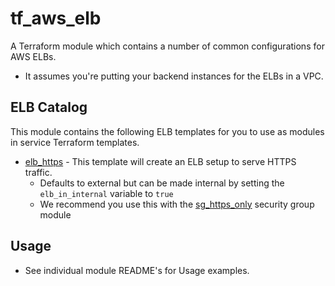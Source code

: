 tf_aws_elb
===================================

A Terraform module which contains a number of common configurations for AWS ELBs.
* It assumes you're putting your backend instances for the ELBs in a VPC.

ELB Catalog
-----------

This module contains the following ELB templates for you to use as modules in
service Terraform templates.

- [elb_https](https://github.com/solarce/tf_aws_elb/tree/master/elb_https) - This template will create an ELB setup to serve HTTPS traffic.
    - Defaults to external but can be made internal by setting the `elb_in_internal` variable to `true`
    - We recommend you use this with the [sg_https_only](https://github.com/solarce/tf_aws_sg/tree/master/sg_https_only#sg_https_only-terraform-module) security group module

Usage
------

- See individual module README's for Usage examples.

